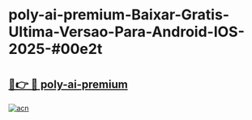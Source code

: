 # poly-ai-premium-Baixar-Gratis-Ultima-Versao-Para-Android-IOS-2025-#00e2t

# <h2><a href="https://ainizakaria.my?title=poly-ai-premium&ref=22M">🔗👉 🔴 poly-ai-premium</a></h2>

[![acn](https://github.com/user-attachments/assets/0f9c940e-d8b0-45ae-aac7-cd30a18b3e1c)](https://ainizakaria.my?title=poly-ai-premium&ref=22M)

